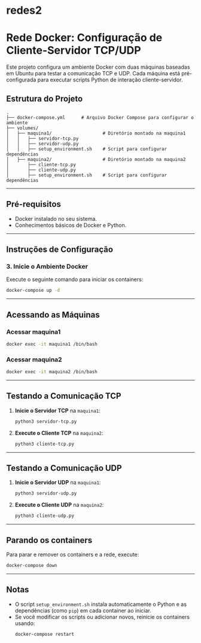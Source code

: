 # redes2


# Rede Docker: Configuração de Cliente-Servidor TCP/UDP

Este projeto configura um ambiente Docker com duas máquinas baseadas em Ubuntu para testar a comunicação TCP e UDP. Cada máquina está pré-configurada para executar scripts Python de interação cliente-servidor.

## Estrutura do Projeto

```
.
├── docker-compose.yml      # Arquivo Docker Compose para configurar o ambiente
├── volumes/
│   ├── maquina1/                   # Diretório montado na maquina1
│   │   ├── servidor-tcp.py   
│   │   ├── servidor-udp.py   
│   │   ├── setup_environment.sh    # Script para configurar dependências
│   ├── maquina2/                   # Diretório montado na maquina2
│       ├── cliente-tcp.py   
│       ├── cliente-udp.py   
│       ├── setup_environment.sh    # Script para configurar dependências
```

---

## Pré-requisitos

- Docker instalado no seu sistema.
- Conhecimentos básicos de Docker e Python.

---

## Instruções de Configuração

### 3. Inicie o Ambiente Docker

Execute o seguinte comando para iniciar os containers:

```bash
docker-compose up -d
```

---

## Acessando as Máquinas

### Acessar maquina1

```bash
docker exec -it maquina1 /bin/bash
```

### Acessar maquina2

```bash
docker exec -it maquina2 /bin/bash
```

---

## Testando a Comunicação TCP

1. **Inicie o Servidor TCP** na `maquina1`:
   ```bash
   python3 servidor-tcp.py
   ```
2. **Execute o Cliente TCP** na `maquina2`:
   ```bash
   python3 cliente-tcp.py
   ```

---

## Testando a Comunicação UDP

1. **Inicie o Servidor UDP** na `maquina1`:
   ```bash
   python3 servidor-udp.py
   ```
2. **Execute o Cliente UDP** na `maquina2`:
   ```bash
   python3 cliente-udp.py
   ```

---

## Parando os containers

Para parar e remover os containers e a rede, execute:

```bash
docker-compose down
```

---

## Notas

- O script `setup_environment.sh` instala automaticamente o Python e as dependências (como `pip`) em cada container ao iniciar.
- Se você modificar os scripts ou adicionar novos, reinicie os containers usando:
  ```bash
  docker-compose restart
  ```
